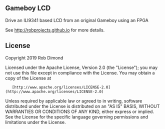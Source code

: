 ## Gameboy LCD

Drive an ILI9341 based LCD from an original Gameboy using an FPGA

See http://robprojects.github.io for more details.

## License

Copyright 2019 Rob Dimond

Licensed under the Apache License, Version 2.0 (the "License");
you may not use this file except in compliance with the License.
You may obtain a copy of the License at

       [http://www.apache.org/licenses/LICENSE-2.0](http://www.apache.org/licenses/LICENSE-2.0)

Unless required by applicable law or agreed to in writing, software
distributed under the License is distributed on an "AS IS" BASIS,
WITHOUT WARRANTIES OR CONDITIONS OF ANY KIND, either express or implied.
See the License for the specific language governing permissions and
limitations under the License.
